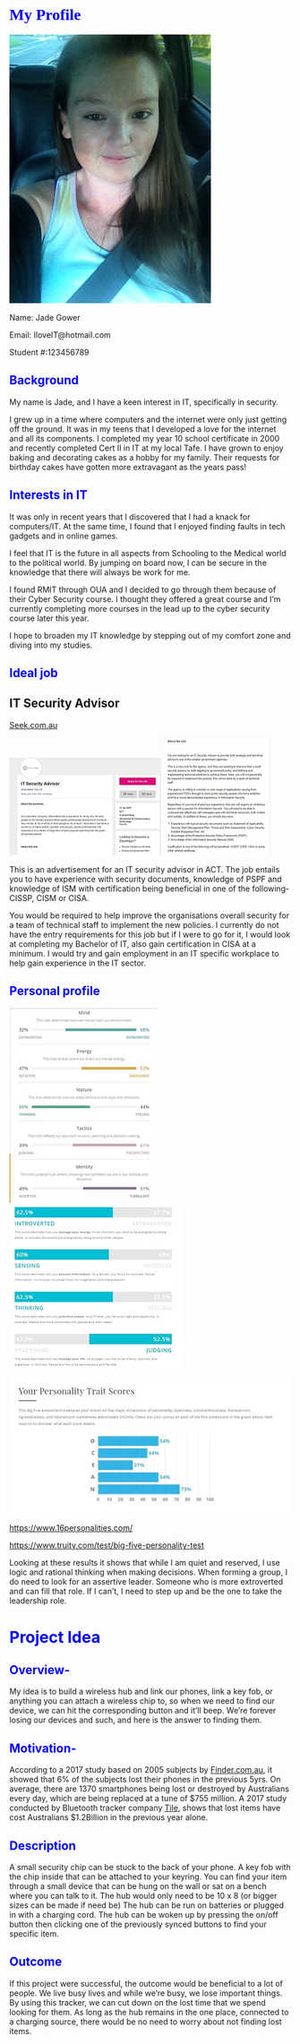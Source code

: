 <h1 style="color:blue;font-family:algerian">My Profile</h1>

<img src="My selfie.jpg" alt="Selfie"> 

<p>
Name: Jade Gower
<p>
Email: IloveIT@hotmail.com
<p>
Student #:123456789
<p>
<h2 style="color:blue;">Background</h2>
<p>
My name is Jade, and I have a keen interest in IT, specifically in security. 
<p>
I grew up in a time where computers and the internet were only just getting off the ground. It was in my teens that I developed a love for the internet and all its components. 
I completed my year 10 school certificate in 2000 and recently completed Cert II in IT at my local Tafe.
I have grown to enjoy baking and decorating cakes as a hobby for my family. Their requests for birthday cakes have gotten more extravagant as the years pass!

<h2 style="color:blue;">Interests in IT</h2>
</p>
It was only in recent years that I discovered that I had a knack for computers/IT. At the same time, I found that I enjoyed finding faults in tech gadgets and in online games. 
<p>
I feel that IT is the future in all aspects from Schooling to the Medical world to the political world. By jumping on board now, I can be secure in the knowledge that there will always be work for me.
<p>
I found RMIT through OUA and I decided to go through them because of their Cyber Security course. I thought they offered a great course and I’m currently completing more courses in the lead up to the cyber security course later this year.
<p>
I hope to broaden my IT knowledge by stepping out of my comfort zone and diving into my studies.

<h2 style="color:blue;">Ideal job</h2>

<h2>IT Security Advisor</h2>

<p>
<a href="https://www.seek.com.au/job/39220732?type=standout&searchrequesttoken=cab2d589-b2d2-481c-bc46-63e108c7e34a">Seek.com.au</a>
  

<img src="Info Tech1.jpg" alt="screenshot1"> <img src="Info Tech2.jpg" alt="screenshot2"> 


<p>
This is an advertisement for an IT security advisor in ACT.
The job entails you to have experience with security documents, knowledge of PSPF and knowledge of ISM with certification being beneficial in one of the following-CISSP, CISM or CISA.
<p>
You would be required to help improve the organisations overall security for a team of technical staff to implement the new policies.
I currently do not have the entry requirements for this job but if I were to go for it, I would look at completing my Bachelor of IT, also gain certification in CISA at a minimum.
I would try and gain employment in an IT specific workplace to help gain experience in the IT sector. 

<h2 style="color:blue;">Personal profile</h2>
<img src="16personalities.JPG" alt="screenshot3"> <img src="bigfive2.JPG" alt="screenshot4"> <img src="bigfive1.JPG" alt="screenshot4">  

<a href="url">https://www.16personalities.com/</a>

<a href="url">https://www.truity.com/test/big-five-personality-test</a>




<p>
Looking at these results it shows that while I am quiet and reserved, I use logic and rational thinking when making decisions.
When forming a group, I do need to look for an assertive leader. Someone who is more extroverted and can fill that role. If I can’t, I need to step up and be the one to take the leadership role.

<h1 style="color:blue;">Project Idea</h1>

<h2 style="color:blue;">Overview-</h2>
<p>
My idea is to build a wireless hub and link our phones, link a key fob, or anything you can attach a wireless chip to, so when we need to find our device, we can hit the corresponding button and it’ll beep. We’re forever losing our devices and such, and here is the answer to finding them.

<h2 style="color:blue;">Motivation-</h2>
<p>
According to a 2017 study based on 2005 subjects by <a href="https://www.finder.com.au/press-release-australians-have-blown-755-million-on-replacements">Finder.com.au</a>, it showed that 6% of the subjects lost their phones in the previous 5yrs.
On average, there are 1370 smartphones being lost or destroyed by Australians every day, which are being replaced at a tune of $755 million. 
A 2017 study conducted by Bluetooth tracker company <a href="https://www.techly.com.au/2017/11/29/time-money-study-reveals-australians-lose-stuff-lot-costs-tonnes/">Tile</a>, shows that lost items have cost Australians $1.2Billion in the previous year alone.

<h2 style="color:blue;">Description</h2>
<p>
A small security chip can be stuck to the back of your phone. A key fob with the chip inside that can be attached to your keyring.
You can find your item through a small device that can be hung on the wall or sat on a bench where you can talk to it. 
The hub would only need to be 10 x 8 (or bigger sizes can be made if need be) The hub can be run on batteries or plugged in with a charging cord. 
The hub can be woken up by pressing the on/off button then clicking one of the previously synced buttons to find your specific item. 

<h2 style="color:blue;">Outcome</h2>
<p>
If this project were successful, the outcome would be beneficial to a lot of people. 
We live busy lives and while we’re busy, we lose important things. By using this tracker, we can cut down on the lost time that we spend looking for them. 
As long as the hub remains in the one place, connected to a charging source, there would be no need to worry about not finding lost items. 

